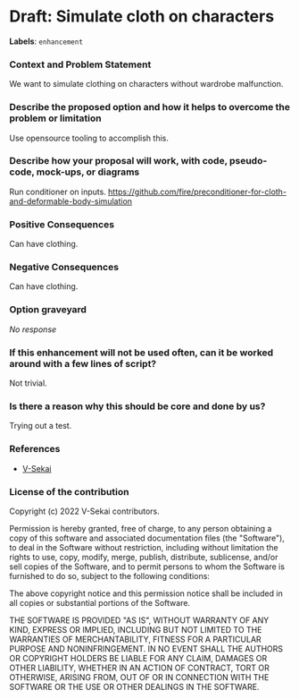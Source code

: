 # Draft: Simulate cloth on characters

**Labels**: `enhancement`

### Context and Problem Statement

We want to simulate clothing on characters without wardrobe malfunction.

### Describe the proposed option and how it helps to overcome the problem or limitation

Use opensource tooling to accomplish this.

### Describe how your proposal will work, with code, pseudo-code, mock-ups, or diagrams

Run conditioner on inputs. https://github.com/fire/preconditioner-for-cloth-and-deformable-body-simulation

### Positive Consequences

Can have clothing.

### Negative Consequences

Can have clothing.

### Option graveyard

_No response_

### If this enhancement will not be used often, can it be worked around with a few lines of script?

Not trivial.

### Is there a reason why this should be core and done by us?

Trying out a test.

### References

- [V-Sekai](https://v-sekai.org/)

### License of the contribution

Copyright (c) 2022 V-Sekai contributors.

Permission is hereby granted, free of charge, to any person obtaining a copy of this software and associated documentation files (the "Software"), to deal in the Software without restriction, including without limitation the rights to use, copy, modify, merge, publish, distribute, sublicense, and/or sell copies of the Software, and to permit persons to whom the Software is furnished to do so, subject to the following conditions:

The above copyright notice and this permission notice shall be included in all copies or substantial portions of the Software.

THE SOFTWARE IS PROVIDED "AS IS", WITHOUT WARRANTY OF ANY KIND, EXPRESS OR IMPLIED, INCLUDING BUT NOT LIMITED TO THE WARRANTIES OF MERCHANTABILITY, FITNESS FOR A PARTICULAR PURPOSE AND NONINFRINGEMENT. IN NO EVENT SHALL THE AUTHORS OR COPYRIGHT HOLDERS BE LIABLE FOR ANY CLAIM, DAMAGES OR OTHER LIABILITY, WHETHER IN AN ACTION OF CONTRACT, TORT OR OTHERWISE, ARISING FROM, OUT OF OR IN CONNECTION WITH THE SOFTWARE OR THE USE OR OTHER DEALINGS IN THE SOFTWARE.
